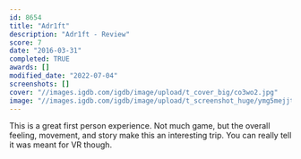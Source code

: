 ```yaml
---
id: 8654
title: "Adr1ft"
description: "Adr1ft - Review"
score: 7
date: "2016-03-31"
completed: TRUE
awards: []
modified_date: "2022-07-04"
screenshots: []
cover: "//images.igdb.com/igdb/image/upload/t_cover_big/co3wo2.jpg"
image: "//images.igdb.com/igdb/image/upload/t_screenshot_huge/ymg5mejjte9exe43hdxj.jpg"
---
```

This is a great first person experience. Not much game, but the overall feeling, movement, and story make this an interesting trip. You can really tell it was meant for VR though.